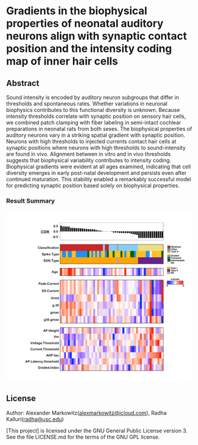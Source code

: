 # Gradients in the biophysical properties of neonatal auditory neurons align with synaptic contact position and the intensity coding map of inner hair cells

## Abstract
Sound intensity is encoded by auditory neuron subgroups that differ in thresholds and spontaneous rates. Whether variations in neuronal biophysics contributes to this functional diversity is unknown. Because intensity thresholds correlate with synaptic position on sensory hair cells, we combined patch clamping with fiber labeling in semi-intact cochlear preparations in neonatal rats from both sexes. The biophysical properties of auditory neurons vary in a striking spatial gradient with synaptic position. Neurons with high thresholds to injected currents contact hair cells at synaptic positions where neurons with high thresholds to sound-intensity are found in vivo. Alignment between in vitro and in vivo thresholds suggests that biophysical variability contributes to intensity coding. Biophysical gradients were evident at all ages examined, indicating that cell diversity emerges in early post-natal development and persists even after continued maturation. This stability enabled a remarkably successful model for predicting synaptic position based solely on biophysical properties.

### Result Summary
![Alt text](Results/SGN.landscape.png)

## License

Author: Alexander Markowitz(alexmarkowitz@icloud.com), Radha Kalluri(radha@usc.edu)

[This project] is licensed under the GNU General Public License version 3. See the file LICENSE.md for the terms of the GNU GPL license.

